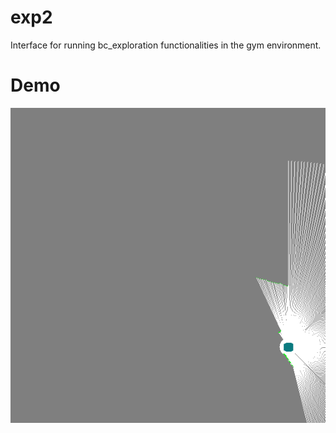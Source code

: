 # exp2
Interface for running bc_exploration functionalities in the gym environment.

# Demo
![Alt Text](demo/ComplexCostmapRandomAisleTurnEnv.gif)
